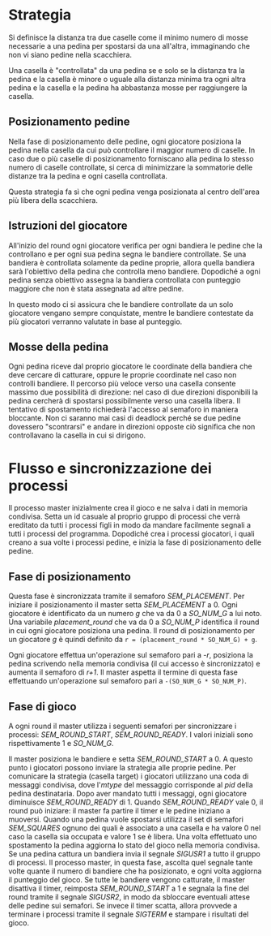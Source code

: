 # Strategia

Si definisce la distanza tra due caselle come il minimo numero di mosse necessarie
a una pedina per spostarsi da una all'altra, immaginando che non vi siano pedine nella scacchiera.

Una casella è "controllata" da una pedina se e solo se la
distanza tra la pedina e la casella è minore o uguale alla distanza
minima tra ogni altra pedina e la casella e la pedina ha abbastanza mosse
per raggiungere la casella.

## Posizionamento pedine

Nella fase di posizionamento delle pedine, ogni giocatore posiziona
la pedina nella casella da cui può controllare il maggior numero di caselle.
In caso due o più caselle di posizionamento forniscano alla pedina lo stesso numero di caselle controllate,
si cerca di minimizzare la sommatorie delle distanze tra la pedina e ogni casella controllata.

Questa strategia fa sì che ogni pedina venga posizionata al
centro dell'area più libera della scacchiera.

## Istruzioni del giocatore

All'inizio del round ogni giocatore verifica per ogni bandiera
le pedine che la controllano e per ogni sua pedina segna le
bandiere controllate. Se una bandiera è controllata solamente
da pedine proprie, allora quella bandiera sarà l'obiettivo
della pedina che controlla meno bandiere. Dopodiché a ogni pedina
senza obiettivo assegna la bandiera controllata con punteggio
maggiore che non è stata assegnata ad altre pedine.

In questo modo ci si assicura che le bandiere controllate da un solo giocatore
vengano sempre conquistate, mentre le bandiere contestate da più giocatori
verranno valutate in base al punteggio.

## Mosse della pedina

Ogni pedina riceve dal proprio giocatore le coordinate della bandiera
che deve cercare di catturare, oppure le proprie coordinate nel caso
non controlli bandiere. Il percorso più veloce verso una casella
consente massimo due possibilità di direzione: nel caso di due direzioni
disponibili la pedina cercherà di spostarsi possibilmente verso una
casella libera. Il tentativo di spostamento richiederà l'accesso al semaforo
in maniera bloccante. Non ci saranno mai casi di deadlock perché se
due pedine dovessero "scontrarsi" e andare in direzioni opposte 
ciò significa che non controllavano la casella in cui si dirigono.

# Flusso e sincronizzazione dei processi

Il processo master inizialmente crea il gioco e ne salva i dati
in memoria condivisa. Setta un id casuale al proprio gruppo di processi che verrà ereditato da tutti i processi figli in modo da mandare facilmente segnali a tutti i processi del programma. Dopodiché crea i processi giocatori, i quali creano a sua volte i processi pedine, e inizia la fase di posizionamento delle pedine.

## Fase di posizionamento

Questa fase è sincronizzata tramite il semaforo *SEM_PLACEMENT*. Per iniziare il posizionamento il master setta *SEM_PLACEMENT* a 0. Ogni giocatore è identificato da un numero *g* che va da 0 a *SO_NUM_G* a lui noto. Una variabile *placement_round* che va da 0 a *SO_NUM_P* identifica il round in cui ogni giocatore posiziona una pedina. Il round di posizionamento per un giocatore *g* è quindi definito da `r = (placement_round * SO_NUM_G) + g`.

Ogni giocatore effettua un'operazione sul semaforo pari a *-r*, posiziona la pedina scrivendo nella memoria condivisa (il cui accesso è sincronizzato) e aumenta il semaforo di *r+1*. Il master aspetta il termine di questa fase effettuando un'operazione sul semaforo pari a `-(SO_NUM_G * SO_NUM_P)`.

## Fase di gioco

A ogni round il master utilizza i seguenti semafori per sincronizzare i processi: *SEM_ROUND_START*, *SEM_ROUND_READY*. I valori iniziali sono rispettivamente 1 e *SO_NUM_G*.

Il master posiziona le bandiere e setta *SEM_ROUND_START* a 0. A questo punto i giocatori possono inviare la strategia alle proprie pedine. Per comunicare la strategia (casella target) i giocatori utilizzano una coda di messaggi condivisa, dove l'*mtype* del messaggio corrisponde al *pid* della pedina destinataria. Dopo aver mandato tutti i messaggi, ogni giocatore diminuisce *SEM_ROUND_READY* di 1. Quando *SEM_ROUND_READY* vale 0, il round può iniziare: il master fa partire il timer e le pedine iniziano a muoversi. Quando una pedina vuole spostarsi utilizza il set di semafori *SEM_SQUARES* ognuno dei quali è associato a una casella e ha valore 0 nel caso la casella sia occupata e valore 1 se è libera. Una volta effettuato uno spostamento la pedina aggiorna lo stato del gioco nella memoria condivisa. Se una pedina cattura un bandiera invia il segnale *SIGUSR1* a tutto il gruppo di processi. Il processo master, in questa fase, ascolta quel segnale tante volte quante il numero di bandiere che ha posizionato, e ogni volta aggiorna il punteggio del gioco. Se tutte le bandiere vengono catturate, il master disattiva il timer, reimposta *SEM_ROUND_START* a 1 e segnala la fine del round tramite il segnale *SIGUSR2*, in modo da sbloccare eventuali attese delle pedine sui semafori. Se invece il timer scatta, allora provvede a terminare i processi tramite il segnale *SIGTERM* e stampare i risultati del gioco.